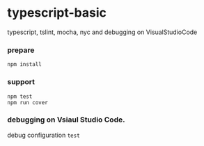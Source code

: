 # typescript-basic
typescript, tslint, mocha, nyc and debugging on VisualStudioCode

### prepare
    npm install

### support
    npm test
    npm run cover

### debugging on Vsiaul Studio Code.

debug configuration `test`
